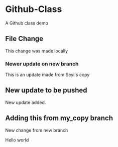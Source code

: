 # Github-Class
A Github class demo

## File Change
This change was made locally

### Newer update on new branch
This is an update made from Seyi's copy


## New update to be pushed
New update added.

## Adding this from my_copy branch
New change from new branch

Hello world
